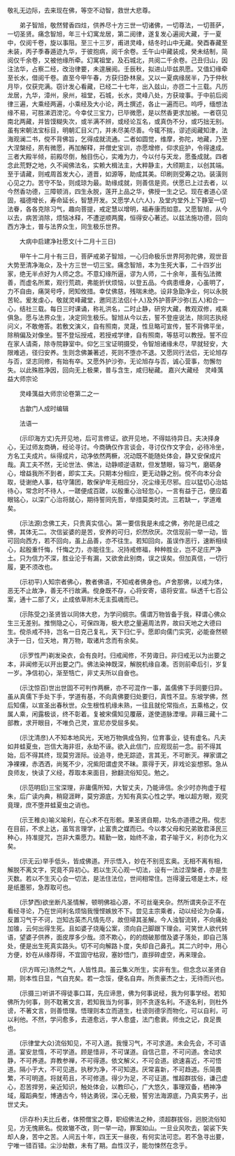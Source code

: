 <!-- { "loadSidebar": true } -->
敬礼无边际，去来现在佛，等空不动智，救世大悲尊。

　　弟子智旭，敬然臂香四炷，供养尽十方三世一切诸佛，一切尊法，一切菩萨，一切圣贤。痛念智旭，年三十幻寓龙居，第二阅律，遂复发心遍阅大藏，于一夏中，仅阅千卷，旋以事阻。至三十三岁，甫进灵峰，结冬时山中无藏。癸酉春藏至未装，丙子季春遁迹九华，于彼抱病，阅千余卷。壬午山中藏装成，癸未结制，简阅仅千余卷，又被他缘所牵。幻寓祖堂，及石城北，共阅二千余卷。己丑归山，因注法华，占察二经，改治律要，未遑展阅。壬辰秋，拟进山毕兹夙愿。又值幻缘牵至长水，借阅千卷。直至今甲午春，方获归卧林泉。又以一夏病缘居半，乃于仲秋月毕，仅获完满。窃计发心看藏，已经二十七年，出入兹山，亦匝二十三载。凡历龙居，九华，漳州，泉州，祖堂，石城，长水，灵峰八处，方获竣事。于中前后阅律三遍，大乘经两遍，小乘经及大小论，两土撰述，各止一遍而已。呜呼，缅想法缘不易，可胜涕泗滂沱。今幸仗三宝力，已毕微愿，是以然香更求加被。一者窃见南北两藏，并皆馍糊失次，或半满不辨，或经论互名，或真伪不分，或巧拙无别。虽有宋朝法宝标目，明朝汇目义门，并未尽美尽善。今辄不揣，谬述阅藏知津，法海观澜二书，傥不背佛旨，乞得成就流通。二者如圆觉，维摩，弥陀，地藏，乃至大涅槃经，夙有微愿，再加解释，并僧史宝训，亦愿增修，仰求庇护，令得速成。三者大殿半倾，前殿尽倒，触目伤心，实难为力，今以付与天龙，愿蚤成就。四者念此荒野之地，久不闻佛法名，实赖大楫法主，大粹静主，大颀期主，以创其端。至于请藏，则戒周首发大心，道晋，如源等，助成其美。印刷则受筹之功。装潢则心见之力。苦守不坠，则成琼为最。助缘成就，则善信是资。伏愿已上过去者，以今然香功德，三障顿消，四生永脱，莲开上品之华，佛授一生之记。现在者道心坚固，福德增长，寿命延长，智慧开发。又愿学人(六人)，及堂内堂外上下静室一切法眷，各各克除习气，趣向菩提，戒定慧以增明，福寿康而如意。又愿智旭，从今以去，病苦消除，烦恼冰释，不遭逆顺两魔，恒得安心著述。以兹法施功德，回向西方净土，普与法界众生，同生极乐世界。

　　大病中启建净社愿文(十二月十三日)

　　甲午十二月十有三日，菩萨戒弟子智旭，一心归命极乐世界阿弥陀佛，观世音大势至清净海众，及十方三世一切三宝。痛念智旭，本为生死大事，二十四岁出家，绝无半点好为人师之念。不意幻缘所逼，谬为人师，二十余年，虽有弘法微善，而虚名所累，观行荒疏，弗能折伏烦恼，以登五品。今病患缠身，心虽明了，力不自由，痛哭号呼，罔知攸措。幸仗佛慈，残喘未绝。设非急勖净业，何以永脱苦轮。爰发虔心，敬就灵峰藏堂，邀同志法侣(十人)及外护菩萨沙弥(五人)和合一心，结社三载。每日三时课诵，称礼洪名，二时止静，研穷大藏，教观双修，戒乘俱急。愿与法界众生，决定同生极乐。智旭从今以去，誓不登座说法，除同志执经问义，不敢倦答。若敷文演义，自有照南，灵晟，性旦略可宣传，誓不背佛平坐，除稍偏及对像坐。誓不登坛授戒，若授戒学律，自有照南，等慈可以教授。誓不应在家人请斋，除寺院静室中。仰乞三宝证明摄受，令智旭诸缘未尽，早就轻安，大限难逃，径归安养。生则念佛兼著述，死则不堕亦不退。又愿同行法侣，无论旭存与否，坚志同修，有始有卒。又愿外护沙弥，无论旭存与否，诚心营事，勿懈勿失。以此殊胜净因，回向无上极果，普与含生，咸归秘藏。
嘉兴大藏经　灵峰蕅益大师宗论


　　灵峰蕅益大师宗论卷第二之一

　　古歙门人成时编辑

　　法语一

　　(示印海方丈)先开见地，后可言修证。欲开见地，不得姑待异日。夫决择身心，无过师友商确，经论寻讨。今商确仅作言谈会，寻讨仅作文字会，必待冷坐，方名工夫成片。纵得成片，动净依然两橛，况动既不能随处体会，静又安保成片哉。真工夫不然，无论世法、佛法，动静顺逆语默，但发慧眼，镕习气，磨砺身心，增益我所不到者，即实工夫。只期本分相应，更无动静之别。傥不向本分会取，徒谢绝人事，枯守蒲团，敢保驴年无相应分，况尘缘无尽邪。应以猛切心治姑待心，常念时不待人，一蹉便成百蹉，以殷重心治轻忽心，一言有益于己，便应着眼铭心，以深广心治将就心，期待誓同先哲，举措莫类时流。三若缺一，学道难矣。

　　(示法源)念佛工夫，只贵真实信心。第一要信我是未成之佛，弥陀是已成之佛，其体无二。次信娑婆的是苦，安养的可归，炽然欣厌。次信现前一举一动，皆可回向西方，若不回向，虽上品善，亦不往生。若知回向，虽误作恶行，速断相续心，起殷重忏悔，忏悔之力，亦能往生。况持戒修福，种种胜业，岂不足庄严净土。只为信力不深，胜业沦于有漏，又欲舍此别商，误之误矣。但加真信，一切行履，更不须改也。

　　(示初平)人知宗者佛心，教者佛语，不知戒者佛身也。卢舍那佛，以戒为体，恶无不止故净，善无不行故满。傥身既不存，心将安寄，语将安宣。纵透千七百公案，通十二部了义，止成依草附木无主孤魂而已。

　　(示陈受之)圣贤皆以同体大悲，为学问纲宗。儒谓万物皆备于我，释谓心佛众生三无差别。推恻隐之心，可保四海，极大悲之量遍周法界，故曰天地之大德曰生。傥杀戒不持，岂名一日克己复礼，天下归仁乎。愿即向儒门实究，必能奋然顿决于一日，位天地，育万物，取诸片念而有余矣。

　　(示罗性严)剃发染衣，会有良时。归戒闻修，不劳诹日。非归戒无以为出要之本，非闻修无以开出要之门。佛法染神既深，解脱机缘自凑。否则前牵后引，岁复一岁。净信初心，渐至牿亡，非丈夫所以自奋也。

　　(示沈惊百)世出世固不可判作两橛，亦不可混作一事，盖儒佛下手同要归异。虽从真儒下手处下手，学道有基，不向真佛要归处要归，真性不显。东坡学佛，然后知儒，以宣圣出春秋世。众生根性机缘未熟，一往且就伦常指点，五乘格之，仅属人乘，闲露极谈，终不彰着。复被宋儒知见覆蔽，遂使道脉湮埋。非藉三藏十二部教，求开眼目，不唯负己灵，宣尼亦受屈多矣。

　　(示沈清彦)人不知本地风光，天地万物俱成刍狗，位育事业，徒有虚名。凡夫如井蛙夏虫，岂信大海非诳，永劫不诬。欲入此信门，应观现前一念。前不得其始，后不得其终，现莫穷涯际。设追寻，绝无踪迹，言其无，不可断灭。禅家谓之净裸裸，赤洒洒，尚冤不少，况紫阳谓虚灵不昧。禀得于天，非戏论妄想邪。急从良师友，快读了义经，荐取本来面目，掀翻流俗知见。勉之。

　　(示范明启)三宝深理，非庸儒所知，大智丈夫，乃能谛信。余少时亦拘虚于程朱，后广读内典，稍窥涯畔，莫穷源底，方知有真实心性之学。唯以超方眼，观究竟理，庶不堕井蛙夏虫之诮也。

　　(示王稚炎)喻义喻利，在心术不在形骸。果圣贤自期，功名亦道德之用。傥志在目前，不求上达，虽驾言理学，止富贵之媒而已。今以孝父母和兄弟致君泽民三种心，持准提咒，岂非大乘愿力。精勤一致，始终不渝，君子喻于义，利亦化为义矣。

　　(示无云)举手低头，皆成佛道。开示悟入，妙在不别觅玄奥。无相不离有相，解脱不离文字，究竟不异初心。若以生灭心观一切法，设有一法过涅槃者，亦是生灭数。若以不生灭心会一切法，是法住法位，世间相常住。岂得漫云塔是土木，经是纸墨邪，急荐取可也。

　　(示梦西)欲坐断凡圣情解，顿明佛祖心源，不可丝毫夹杂。然所谓夹杂正不在看经寻论，乃在世间利名烦恼我慢悭嫉放不下。尝见主宗乘者，动以经论为杂毒，反置习气于不诃，岂知古英杰凡情先尽，故但埽其圣解。今人浊智流转，不向痛处加锥，云何出得生死。且如婆子烧庵公案，须向自己脚跟下理会。可笑世人欲代转语，望婆子供养，面皮厚多少哉。须不欺心，的的覤破那僧及婆子落处，即自己落处，便是出生死真实路头。切不可向解路卜度，失却自己鼻孔。其二六时中，用心方便，妙在从缘荐得，不宜固守枯寂，塞妙悟门，直拶碎虚空，再来理会。

　　(示方晖元)浩然之气，人皆性具。虽云集义所生，实非有生。但念念以圣贤自期，则本性日显，气自充矣。若一念馁，便名自弃。所贵豪杰之士，无待而兴也。

　　(示摄三)听讲不得徒事口耳，先应谛思，佛为何事说经，我为何事学经。若知佛所为何事，则不耽著文言，若知我当为何事，则不贪逐名利。不逐名利，则杜外谤，不著文言，则善悟理。悟理则本立而道生，杜谤则德孚而物化，可以自利，可以利他。不然，学问愈多，去道愈远，学人愈盛，法门愈衰。师虫之记，良足畏也。

　　(示律堂大众)流俗知见，不可入道。我慢习气，不可求道。未会先会，不可语道。宴安怠惰，不可学道。顾是惜非，不可谋道。自信己意，不可问道。舍动求静，不可养道。弃教参禅，不可得道。依文解义，不可会道。欲速喜近，不可悟道。隔小于大，不可见道。执秽为净，不可知道。厌常喜新，不可趋道。乐简畏繁，不可明道。将就苟且，不可修道。得少为足，不可证道。惟超群拔俗，谦己虚心，忍苦捍劳，亲近知识，触处体会，以教印心，广大悠久，事理双备，栖神净域，履蹈典型，博通古今，特达勇锐，深心无极，誓穷法海源底，乃真实男子，出世丈夫。

　　(示存朴)夫比丘者，体预僧宝之尊，职绍佛法之种，须超群拔俗，迥脱流俗知见，方无愧厥名。傥故辙不改，则一举一动，罪案如山。一旦业风吹去，袈裟下失却人身，苦中之苦。人间五十年，四王天一昼夜，有何实法可恋。若不急寻出要，宁唯一错百错。尘沙劫数，未有了期。血性汉子，能勿悚然在念乎。


